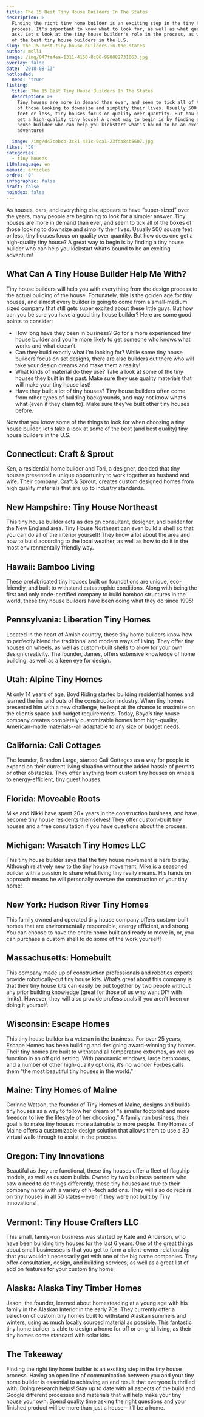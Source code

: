 ```yaml
---
title: The 15 Best Tiny House Builders In The States
description: >-
  Finding the right tiny home builder is an exciting step in the tiny house
  process. It's important to know what to look for, as well as what questions to
  ask. Let's look at the tiny house builder's role in the process, as well as 15
  of the best tiny house builders in the U.S. 
slug: the-15-best-tiny-house-builders-in-the-states
author: molli
image: /img/047fa4ea-1311-4150-8c06-990082731663.jpg
overlay: false
date: '2018-08-13'
notloaded:
  need: 'true'
listing:
  title: The 15 Best Tiny House Builders In The States
  description: >+
    Tiny houses are more in demand than ever, and seem to tick all of the boxes
    of those looking to downsize and simplify their lives. Usually 500 square
    feet or less, tiny houses focus on quality over quantity. But how does one
    get a high-quality tiny house? A great way to begin is by finding a tiny
    house builder who can help you kickstart what’s bound to be an exciting
    adventure! 

  image: /img/d47cebcb-3c81-431c-9ca1-23fda84b5607.jpg
likes: '58'
categories:
  - tiny houses
i18nlanguage: en
menuid: articles
ordre: '0'
infographic: false
draft: false
noindex: false
---
```

As houses, cars, and everything else appears to have “super-sized” over the years, many people are beginning to look for a simpler answer. Tiny houses are more in demand than ever, and seem to tick all of the boxes of those looking to downsize and simplify their lives. Usually 500 square feet or less, tiny houses focus on quality over quantity. But how does one get a high-quality tiny house? A great way to begin is by finding a tiny house builder who can help you kickstart what’s bound to be an exciting adventure! 

## What Can A Tiny House Builder Help Me With?

Tiny house builders will help you with everything from the design process to the actual building of the house. Fortunately, this is the golden age for tiny houses, and almost every builder is going to come from a small-medium sized company that still gets super excited about these little guys. But how can you be sure you have a good tiny house builder? Here are some good points to consider:

* How long have they been in business? Go for a more experienced tiny house builder and you’re more likely to get someone who knows what works and what doesn’t.
* Can they build exactly what I’m looking for? While some tiny house builders focus on set designs, there are also builders out there who will take your design dreams and make them a reality!
* What kinds of material do they use? Take a look at some of the tiny houses they built in the past. Make sure they use quality materials that will make your tiny house last!
* Have they built a lot of tiny houses? Tiny house builders often come from other types of building backgrounds, and may not know what’s what (even if they claim to). Make sure they’ve built other tiny houses before.

Now that you know some of the things to look for when choosing a tiny house builder, let’s take a look at some of the best (and best quality) tiny house builders in the U.S.



## Connecticut: Craft & Sprout

Ken, a residential home builder and Tori, a designer, decided that tiny houses presented a unique opportunity to work together as husband and wife. Their company, Craft & Sprout, creates custom designed homes from high quality materials that are up to industry standards. 

## New Hampshire: Tiny House Northeast

This tiny house builder acts as design consultant, designer, and builder for the New England area. Tiny House Northeast can even build a shell so that you can do all of the interior yourself! They know a lot about the area and how to build according to the local weather, as well as how to do it in the most environmentally friendly way.  

## Hawaii: Bamboo Living

These prefabricated tiny houses built on foundations are unique, eco-friendly, and built to withstand catastrophic conditions. Along with being the first and only code-certified company to build bamboo structures in the world, these tiny house builders have been doing what they do since 1995!

## Pennsylvania: Liberation Tiny Homes

Located in the heart of Amish country, these tiny home builders know how to perfectly blend the traditional and modern ways of living. They offer tiny houses on wheels, as well as custom-built shells to allow for your own design creativity. The founder, James, offers extensive knowledge of home building, as well as a keen eye for design. 

## Utah: Alpine Tiny Homes

At only 14 years of age, Boyd Riding started building residential homes and learned the ins and outs of the construction industry. When tiny homes presented him with a new challenge, he leapt at the chance to maximize on the client’s space and budget requirements. Today, Boyd’s tiny house company creates completely customizable homes from high-quality, American-made materials--all adaptable to any size or budget needs. 

## California: Cali Cottages

The founder, Brandon Large, started Cali Cottages as a way for people to expand on their current living situation without the added hassle of permits or other obstacles. They offer anything from custom tiny houses on wheels to energy-efficient, tiny guest houses. 

## Florida: Moveable Roots

Mike and Nikki have spent 20+ years in the construction business, and have become tiny house residents themselves! They offer custom-built tiny houses and a free consultation if you have questions about the process. 

## Michigan: Wasatch Tiny Homes LLC

This tiny house builder says that the tiny house movement is here to stay. Although relatively new to the tiny house movement, Mike is a seasoned builder with a passion to share what living tiny really means. His hands on approach means he will personally oversee the construction of your tiny home!

## New York: Hudson River Tiny Homes

This family owned and operated tiny house company offers custom-built homes that are environmentally responsible, energy efficient, and strong. You can choose to have the entire home built and ready to move in, or, you can purchase a custom shell to do some of the work yourself!

## Massachusetts: Homebuilt 

This company made up of construction professionals and robotics experts provide robotically-cut tiny house kits. What’s great about this company is that their tiny house kits can easily be put together by two people without any prior building knowledge (great for those of us who want DIY with limits). However, they will also provide professionals if you aren’t keen on doing it yourself. 

## Wisconsin: Escape Homes

This tiny house builder is a veteran in the business. For over 25 years, Escape Homes has been building and designing award-winning tiny homes. Their tiny homes are built to withstand all temperature extremes, as well as function in an off grid setting. With panoramic windows, large bathrooms, and a number of other high-quality options, it’s no wonder Forbes calls them “the most beautiful tiny houses in the world.” 

## Maine: Tiny Homes of Maine

Corinne Watson, the founder of Tiny Homes of Maine, designs and builds tiny houses as a way to follow her dream of “a smaller footprint and more freedom to live the lifestyle of her choosing.” A family run business, their goal is to make tiny houses more attainable to more people. Tiny Homes of Maine offers a customizable design solution that allows them to use a 3D virtual walk-through to assist in the process. 

## Oregon: Tiny Innovations

Beautiful as they are functional, these tiny houses offer a fleet of flagship models, as well as custom builds. Owned by two business partners who saw a need to do things differently, these tiny houses are true to their company name with a variety of hi-tech add ons. They will also do repairs on tiny houses in all 50 states--even if they were not built by Tiny Innovations!

## Vermont: Tiny House Crafters LLC

This small, family-run business was started by Kate and Anderson, who have been building tiny houses for the last 6 years. One of the great things about small businesses is that you get to form a client-owner relationship that you wouldn’t necessarily get with one of the big name companies. They offer consultation, design, and building services; as well as a great list of add on features for your custom tiny home!

## Alaska: Alaska Tiny Timber Homes

Jason, the founder, learned about homesteading at a young age with his family in the Alaskan Interior in the early 70s. They currently offer a selection of custom tiny homes built to withstand Alaskan summers and winters, using as much locally sourced material as possible. This fantastic tiny home builder is able to design a home for off or on grid living, as their tiny homes come standard with solar kits. 

## The Takeaway

Finding the right tiny home builder is an exciting step in the tiny house process. Having an open line of communication between you and your tiny home builder is essential to achieving an end result that everyone is thrilled with. Doing research helps! Stay up to date with all aspects of the build and Google different processes and materials that will help make your tiny house your own. Spend quality time asking the right questions and your finished product will be more than just a house--it’ll be a home.
